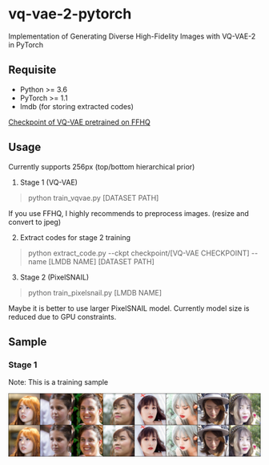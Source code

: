 # vq-vae-2-pytorch
Implementation of Generating Diverse High-Fidelity Images with VQ-VAE-2 in PyTorch

## Requisite

* Python >= 3.6
* PyTorch >= 1.1
* lmdb (for storing extracted codes)

[Checkpoint of VQ-VAE pretrained on FFHQ](vqvae_560.pt)

## Usage

Currently supports 256px (top/bottom hierarchical prior)

1. Stage 1 (VQ-VAE)

> python train_vqvae.py [DATASET PATH]

If you use FFHQ, I highly recommends to preprocess images. (resize and convert to jpeg)

2. Extract codes for stage 2 training

> python extract_code.py --ckpt checkpoint/[VQ-VAE CHECKPOINT] --name [LMDB NAME] [DATASET PATH]

3. Stage 2 (PixelSNAIL)

> python train_pixelsnail.py [LMDB NAME]

Maybe it is better to use larger PixelSNAIL model. Currently model size is reduced due to GPU constraints.

## Sample

### Stage 1

Note: This is a training sample

![Sample from Stage 1 (VQ-VAE)](stage1_sample.png)
